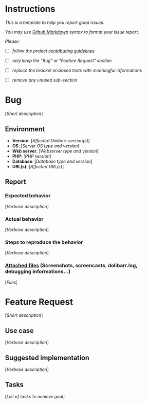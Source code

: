 # Instructions

*This is a template to help you report good issues.*

*You may use [Github Markdown](https://help.github.com/articles/getting-started-with-writing-and-formatting-on-github/) syntax to format your issue report.*

*Please:*
- [ ] *follow the project [contributing guidelines](/.github/CONTRIBUTING.md)*
- [ ] *only keep the "Bug" or "Feature Request" section*
- [ ] *replace the bracket enclosed texts with meaningful informations*
- [ ] *remove any unused sub-section*


# Bug
[*Short description*]

## Environment
- **Version**: [*Affected Dolibarr version(s)*]
- **OS**: [*Server OS type and version*]
- **Web server**: [*Webserver type and version*]
- **PHP**: [*PHP version*]
- **Database**: [*Database type and version*]
- **URL(s)**: [*Affected URL(s)*]

## Report

### Expected behavior
[*Verbose description*]

### Actual behavior
[*Verbose description*]

### Steps to reproduce the behavior
[*Verbose description*]

### [Attached files](https://help.github.com/articles/issue-attachments) (Screenshots, screencasts, dolibarr.log, debugging informations…)
[*Files*]


# Feature Request
[*Short description*]

## Use case
[*Verbose description*]

## Suggested implementation
[*Verbose description*]

## Tasks
[*List of tasks to achieve goal*]
